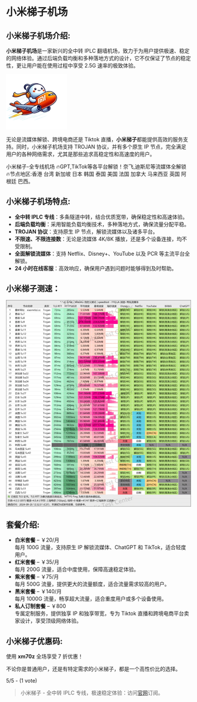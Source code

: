 # 小米梯子机场

## **小米梯子机场介绍**:

**小米梯子机场**是一家新兴的全中转 IPLC 翻墙机场，致力于为用户提供极速、稳定的网络体验。通过后端负载均衡和多种落地方式的设计，它不仅保证了节点的稳定性，更让用户能在使用过程中享受 2.5G 速率的极致体验。

![小米梯子](/1729499008.webp)


无论是流媒体解锁、跨境电商还是 Tiktok 直播，**小米梯子**都能提供高效的服务支持。同时，小米梯子机场支持 TROJAN 协议，并有多个原生 IP 节点，完全满足用户的各种网络需求，尤其是那些追求高稳定性和高速度的用户。

小米梯子-全专线机场 🔥GPT,TikTok等各平台解锁！奈飞,迪斯尼等流媒体全解锁 🔥节点地区:香港 台湾 新加坡 日本 韩国 泰国 美国 法国 加拿大 马来西亚 英国 阿根廷 巴西。

## **小米梯子机场特点**:

*   **全中转 IPLC 专线**：多条隧道中转，结合优质宽带，确保稳定性和高速体验。
*   **后端负载均衡**：采用智能负载均衡技术，多种落地方式，确保流量分配平稳。
*   **TROJAN 协议**：支持原生 IP 节点，解锁流媒体以及诸多平台。
*   **不限速、不限连接数**：无论是流媒体 4K/8K 播放，还是多个设备连接，均不受限制。
*   **全面解锁流媒体**：支持 Netflix、Disney+、YouTube 以及 PCR 等主流平台全解锁。
*   **24 小时在线客服**：高效响应，确保用户遇到问题时能够得到及时帮助。

## 小米梯子测速：

![小米梯子测速](/1729499207.webp)

## **套餐介绍**:

*   **白米套餐** – ￥20/月  
    每月 100G 流量，支持原生 IP 解锁流媒体、ChatGPT 和 TikTok，适合轻度用户。
*   **红米套餐** – ￥35/月  
    每月 200G 流量，适合中度使用，保障高速稳定体验。
*   **紫米套餐** – ￥75/月  
    每月 500G 流量，提供更大的流量额度，适合流量需求较高的用户。
*   **黑米套餐** – ￥140/月  
    每月 1000G 流量，畅享超大流量，适合重度用户或多个设备使用。
*   **私人订制套餐** – ￥800  
    专属定制服务，提供独享 IP 和独享带宽，专为 Tiktok 直播和跨境电商平台卖家设计，享受顶级网络体验。

## **小米梯子优惠码**:

使用 **xm70z** 全场享受 7 折优惠！

不论你是普通用户，还是有特定需求的小米梯子，都是一个高性价比的选择。

5/5 - (1 vote)

> 小米梯子 - 全中转 IPLC 专线，极速稳定体验：访问[官网](https://jump.p6p.net/215)订阅。
